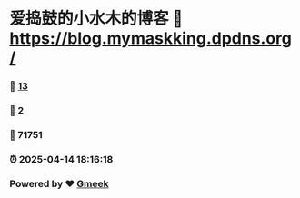 # 爱捣鼓的小水木的博客 :link: https://blog.mymaskking.dpdns.org/ 
### :page_facing_up: [13](https://blog.mymaskking.dpdns.org//tag.html) 
### :speech_balloon: 2 
### :hibiscus: 71751 
### :alarm_clock: 2025-04-14 18:16:18 
### Powered by :heart: [Gmeek](https://github.com/Meekdai/Gmeek)
